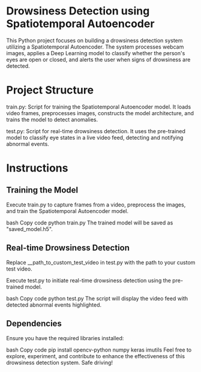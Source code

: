 # Drowsiness Detection using Spatiotemporal Autoencoder
This Python project focuses on building a drowsiness detection system utilizing a Spatiotemporal Autoencoder. The system processes webcam images, applies a Deep Learning model to classify whether the person's eyes are open or closed, and alerts the user when signs of drowsiness are detected.

# Project Structure
train.py: Script for training the Spatiotemporal Autoencoder model. It loads video frames, preprocesses images, constructs the model architecture, and trains the model to detect anomalies.

test.py: Script for real-time drowsiness detection. It uses the pre-trained model to classify eye states in a live video feed, detecting and notifying abnormal events.

# Instructions
## Training the Model
Execute train.py to capture frames from a video, preprocess the images, and train the Spatiotemporal Autoencoder model.

bash
Copy code
python train.py
The trained model will be saved as "saved_model.h5".

## Real-time Drowsiness Detection
Replace __path_to_custom_test_video in test.py with the path to your custom test video.

Execute test.py to initiate real-time drowsiness detection using the pre-trained model.

bash
Copy code
python test.py
The script will display the video feed with detected abnormal events highlighted.

## Dependencies
Ensure you have the required libraries installed:

bash
Copy code
pip install opencv-python numpy keras imutils
Feel free to explore, experiment, and contribute to enhance the effectiveness of this drowsiness detection system. Safe driving!
